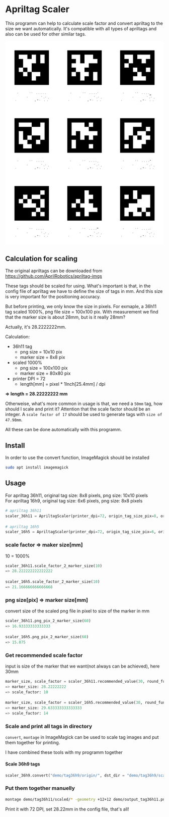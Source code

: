 # Apriltag Scaler

This programm can help to calculate scale factor and convert apriltag to the size we want automatically. It's compatible with all types of apriltags and also can be used for other similar tags.

![](https://raw.githubusercontent.com/rbforelle/apriltag_scaler/master/demo/output_tag36h11.png)

## Calculation for scaling

The original apriltags can be downloaded from <https://github.com/AprilRobotics/apriltag-imgs>

These tags should be scaled for using. What's important is that, in the config file of apriltag we have to define the size of tags in mm. And this size is very important for the positioning accuracy.

But before printing, we only know the size in pixels. For exmaple, a 36h11 tag scaled 1000%, png file size = 100x100 pix. With measurement we find that the marker size is about 28mm, but is it really 28mm?

Actually, it's 28.2222222mm.

Calculation:

- 36h11 tag
  - png size = 10x10 pix
  - marker size = 8x8 pix
- scaled 1000%
  - png size = 100x100 pix
  - marker size = 80x80 pix
- printer DPI = 72
  - length[mm] = pixel * 1Inch[25.4mm] / dpi

**=> length = 28.22222222 mm**

Otherweise, what's more common in usage is that, we need a `50mm` tag, how should I scale and print it? Attention that the scale factor should be an integer. A `scale factor of 17` should be used to generate tags with `size of 47.98mm`.

All these can be done automatically with this programm.

## Install

In order to use the convert function, ImageMagick should be installed

```bash
sudo apt install imagemagick
```

## Usage

For apriltag 36h11, original tag size: 8x8 pixels, png size: 10x10 pixels  
For apriltag 16h9, original tag size: 6x6 pixels, png size: 8x8 pixels

```python
# apriltag 36h11
scaler_36h11 = ApriltagScaler(printer_dpi=72, origin_tag_size_pix=8, origin_img_size_pix=10)

# apriltag 16h5
scaler_16h5 = ApriltagScaler(printer_dpi=72, origin_tag_size_pix=6, origin_img_size_pix=8)
```

### scale factor => maker size[mm]

10 = 1000%

```python
scaler_36h11.scale_factor_2_marker_size(10)
=> 28.222222222222222

scaler_16h5.scale_factor_2_marker_size(10)
=> 21.166666666666668
```

### png size[pix] => marker size[mm]

convert size of the scaled png file in pixel to size of the marker in mm

```python
scaler_36h11.png_pix_2_marker_size(60)
=> 16.93333333333333

scaler_16h5.png_pix_2_marker_size(60)
=> 15.875
```

### Get recommended scale factor

input is size of the marker that we want(not always can be achieved), here 30mm

```python
marker_size, scale_factor = scaler_36h11.recommended_value(30, round_func = math.floor)
=> marker_size: 28.22222222
=> scale_factor: 10

marker_size, scale_factor = scaler_16h5.recommended_value(30, round_func = math.floor)
=> marker_size: 29.633333333333333
=> scale_factor: 14
```

### Scale and print all tags in directory

`convert`, `montage` in ImageMagick can be used to scale tag images and put them together for printing.

I have combined these tools with my programm together

#### Scale 36h9 tags

```python
scaler_36h9.convert("demo/tag36h9/origin/", dst_dir = "demo/tag36h9/scaled/", tag_size = 40)
```

### Put them together manuelly

```bash
montage demo/tag36h11/scaled/* -geometry +12+12 demo/output_tag36h11.png
```

Print it with 72 DPI, set 28.22mm in the config file, that's all!
